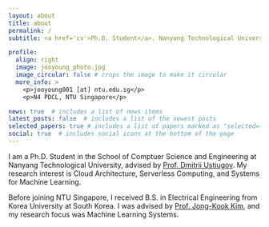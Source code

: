 ```yaml
---
layout: about
title: about
permalink: /
subtitle: <a href='cv'>Ph.D. Student</a>. Nanyang Technological University, Singapore

profile:
  align: right
  image: jooyoung_photo.jpg
  image_circular: false # crops the image to make it circular
  more_info: >
    <p>jooyoung001 [at] ntu.edu.sg</p>
    <p>N4 PDCL, NTU Singapore</p>

news: true  # includes a list of news items
latest_posts: false  # includes a list of the newest posts
selected_papers: true # includes a list of papers marked as "selected={true}"
social: true  # includes social icons at the bottom of the page
---
```


I am a Ph.D. Student in the School of Comptuer Science and Engineering at Nanyang Technological University, advised by [Prof. Dmitrii Ustiugov](https://ustiugov.github.io/). My research interest is Cloud Architecture, Serverless Computing, and Systems for Machine Learning.

Before joining NTU Singapore, I received B.S. in Electrical Engineering from Korea University at South Korea. I was advised by [Prof. Jong-Kook Kim](https://hpic.korea.ac.kr/), and my research focus was Machine Learning Systems.